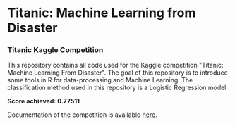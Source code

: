 # Titanic: Machine Learning from Disaster
### Titanic Kaggle Competition

This repository contains all code used for the Kaggle competition "Titanic: Machine Learning From Disaster". 
The goal of this repository is to introduce some tools in R for data-processing and Machine Learning. The classification method used in this repository is a Logistic Regression model.

**Score achieved: 0.77511**

Documentation of the competition is available [here](https://www.kaggle.com/c/titanic).
